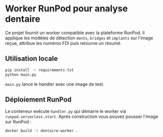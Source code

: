 # Worker RunPod pour analyse dentaire

Ce projet fournit un worker compatible avec la plateforme RunPod. Il applique les modèles de détection `dents`, `bridges` et `implants` sur l'image reçue, attribue les numéros FDI puis retourne un résumé.

## Utilisation locale

```bash
pip install -r requirements.txt
python main.py
```

`main.py` lance le handler avec une image de test.

## Déploiement RunPod

Le conteneur exécute `handler.py` qui démarre le worker via `runpod.serverless.start`. Après construction vous pouvez pousser l'image sur RunPod :

```bash
docker build -t dentaire-worker .
```
